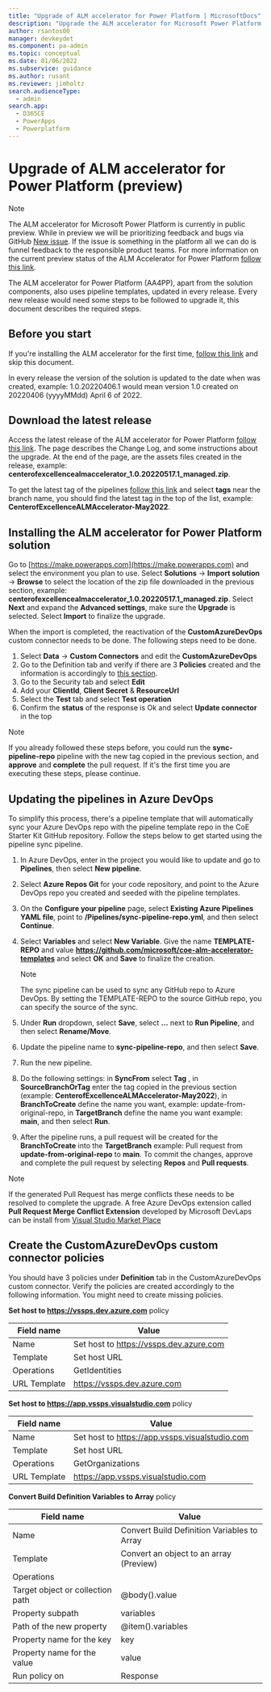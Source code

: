 ```yaml
---
title: "Upgrade of ALM accelerator for Power Platform | MicrosoftDocs"
description: "Upgrade the ALM accelerator for Microsoft Power Platform."
author: rsantos00
manager: devkeydet
ms.component: pa-admin
ms.topic: conceptual
ms.date: 01/06/2022
ms.subservice: guidance
ms.author: rusant
ms.reviewer: jimholtz
search.audienceType: 
  - admin
search.app: 
  - D365CE
  - PowerApps
  - Powerplatform
---
```

# Upgrade of ALM accelerator for Power Platform (preview)

> [!NOTE]
> The ALM accelerator for Microsoft Power Platform is currently in public preview. While in preview we will be prioritizing feedback and bugs via GitHub [New issue](https://github.com/microsoft/coe-starter-kit/labels/alm-accelerator). If the issue is something in the platform all we can do is funnel feedback to the responsible product teams. For more information on the current preview status of the ALM Accelerator for Power Platform [follow this link](https://github.com/microsoft/coe-starter-kit/blob/main/CenterofExcellenceALMAccelerator/PREVIEW.md).

The ALM accelerator for Power Platform (AA4PP), apart from the solution components, also uses pipeline templates, updated in every release. Every new release would need some steps to be followed to upgrade it, this document describes the required steps.

## Before you start

If you're installing the ALM accelerator for the first time, [follow this link](/power-platform/guidance/coe/setup-almacceleratorpowerplatform) and skip this document.

In every release the version of the solution is updated to the date when was created, example: 1.0.20220406.1 would mean version 1.0 created on 20220406 (yyyyMMdd) April 6 of 2022.

## Download the latest release

Access the latest release of the ALM accelerator for Power Platform [follow this link](https://github.com/microsoft/coe-starter-kit/releases/latest). The page describes the Change Log, and some instructions about the upgrade. At the end of the page, are the assets files created in the release, example: **centerofexcellencealmaccelerator_1.0.20220517.1_managed.zip**.

To get the latest tag of the pipelines [follow this link](https://github.com/microsoft/coe-alm-accelerator-templates) and select **tags** near the branch name, you should find the latest tag in the top of the list, example: **CenterofExcellenceALMAccelerator-May2022**.

## Installing the ALM accelerator for Power Platform solution

Go to [https://make.powerapps.com](https://make.powerapps.com) and select the environment you plan to use. Select **Solutions** -> **Import solution** -> **Browse** to select the location of the zip file downloaded in the previous section, example: **centerofexcellencealmaccelerator_1.0.20220517.1_managed.zip**. Select **Next** and expand the **Advanced settings**, make sure the **Upgrade** is selected. Select **Import** to finalize the upgrade.

When the import is completed, the reactivation of the **CustomAzureDevOps** custom connector needs to be done. The following steps need to be done.

1. Select **Data** -> **Custom Connectors** and edit the **CustomAzureDevOps**
1. Go to the Definition tab and verify if there are 3 **Policies** created and the information is accordingly to [this section](/power-platform/guidance/coe/setup-almacceleratorpowerplatform-upgrade-config#create-the-customazuredevops-custom-connector-policies).
1. Go to the Security tab and select **Edit**
1. Add your **ClientId**, **Client Secret** & **ResourceUrl**
1. Select the **Test** tab and select **Test operation**
1. Confirm the **status** of the response is Ok and select **Update connector** in the top

> [!NOTE]
> If you already followed these steps before, you could run the **sync-pipeline-repo** pipeline with the new tag copied in the previous section, and **approve** and **complete** the pull request.
If it's the first time you are executing these steps, please continue.

## Updating the pipelines in Azure DevOps

To simplify this process, there's a pipeline template that will automatically sync your Azure DevOps repo with the pipeline template repo in the CoE Starter Kit GitHub repository. Follow the steps below to get started using the pipeline sync pipeline.

1. In Azure DevOps, enter in the project you would like to update and go to **Pipelines**, then select **New pipeline**.

1. Select **Azure Repos Git** for your code repository, and point to the Azure DevOps repo you created and seeded with the pipeline templates.

1. On the **Configure your pipeline** page, select **Existing Azure Pipelines YAML file**, point to **/Pipelines/sync-pipeline-repo.yml**, and then select **Continue**.

1. Select **Variables** and select **New Variable**. Give the name **TEMPLATE-REPO** and value **<https://github.com/microsoft/coe-alm-accelerator-templates>** and select **OK** and **Save** to finalize the creation.

   > [!NOTE]
   > The sync pipeline can be used to sync any GitHub repo to Azure DevOps. By setting the TEMPLATE-REPO to the source GitHub repo, you can specify the source of the sync.

1. Under **Run** dropdown, select **Save**, select **...** next to **Run Pipeline**, and then select **Rename/Move**.

1. Update the pipeline name to **sync-pipeline-repo**, and then select **Save**.

1. Run the new pipeline.

1. Do the following settings: in **SyncFrom** select **Tag** , in **SourceBranchOrTag** enter the tag copied in the previous section (example: **CenterofExcellenceALMAccelerator-May2022**), in  **BranchToCreate** define the name you want, example: update-from-original-repo, in **TargetBranch** define the name you want example: **main**, and then select **Run**.

1. After the pipeline runs, a pull request will be created for the **BranchToCreate** into the **TargetBranch** example: Pull request from **update-from-original-repo** to **main**. To commit the changes, approve and complete the pull request by selecting **Repos** and **Pull requests**.

> [!NOTE]
> If the generated Pull Request has merge conflicts these needs to be resolved to complete the upgrade. A free Azure DevOps extension called **Pull Request Merge Conflict Extension** developed by Microsoft DevLaps can be install from [Visual Studio Market Place](https://marketplace.visualstudio.com/items?itemName=ms-devlabs.conflicts-tab)

## Create the CustomAzureDevOps custom connector policies

You should have 3 policies under **Definition** tab in the CustomAzureDevOps custom connector. Verify the policies are created accordingly to the following information. You might need to create missing policies.

**Set host to https://vssps.dev.azure.com** policy

| **Field name**         | **Value**   |
|-------------------|-------------------|
| Name     | Set host to https://vssps.dev.azure.com|
| Template| Set host URL
| Operations | GetIdentities
| URL Template | https://vssps.dev.azure.com

**Set host to https://app.vssps.visualstudio.com** policy

| **Field name**         | **Value**   |
|-------------------|-------------------|
| Name     | Set host to https://app.vssps.visualstudio.com |
| Template| Set host URL |
| Operations | GetOrganizations |
| URL Template | https://app.vssps.visualstudio.com |

**Convert Build Definition Variables to Array** policy

| **Field name**         | **Value**   |
|-------------------|-------------------|
| Name     | Convert Build Definition Variables to Array |
| Template| Convert an object to an array (Preview) |
| Operations | |
| Target object or collection path | @body().value |
| Property subpath | variables |
| Path of the new property | @item().variables |
| Property name for the key | key |
| Property name for the value | value |
| Run policy on | Response |
